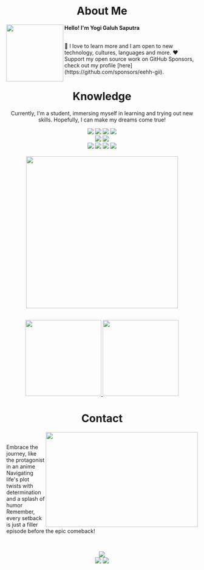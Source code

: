 <br>
<h1 align="center">About Me</h1>
<a href="https://github.com/exoream"><img align="left" width="150" src="https://i.ibb.co.com/FmccD4g/338249a193598c5122910ecb0bfc5fa510ca6848-s2-n2-y1.png"></a>

<p><strong>Hello! I'm Yogi Galuh Saputra</strong></p>
<br>
📗 I love to learn more and I am open to new technology, cultures, languages and more.
❤️ Support my open source work on GitHub Sponsors, check out my profile [here](https://github.com/sponsors/eehh-gii).
<div align="center">
    <h1>Knowledge</h1>
    <p>Currently, I'm a student, immersing myself in learning and trying out new skills. Hopefully, I can make my dreams come true!</p>
    <img src="https://img.shields.io/badge/go-%2300ADD8.svg?style=for-the-badge&logo=go&logoColor=white">
    <img src="https://img.shields.io/badge/node.js-6DA55F?style=for-the-badge&logo=node.js&logoColor=white">
    <img src="https://img.shields.io/badge/typescript-%23007ACC.svg?style=for-the-badge&logo=typescript&logoColor=white">
    <img src="https://img.shields.io/badge/dart-%230175C2.svg?style=for-the-badge&logo=dart&logoColor=white"><br>
    <img src="https://img.shields.io/badge/Flutter-%2302569B.svg?style=for-the-badge&logo=Flutter&logoColor=white">
    <img src="https://img.shields.io/badge/mysql-%23000.svg?style=for-the-badge&logo=mysql&logoColor=white"><br>
    <img src="https://img.shields.io/badge/GoogleCloud-%234285F4.svg?style=for-the-badge&logo=google-cloud&logoColor=white">
    <img src="https://img.shields.io/badge/AWS-%23FF9900.svg?style=for-the-badge&logo=amazon-aws&logoColor=white">
    <img src="https://img.shields.io/badge/docker-%230db7ed.svg?style=for-the-badge&logo=docker&logoColor=white">
    <img src="https://img.shields.io/badge/codecov-%23ff0077.svg?style=for-the-badge&logo=codecov&logoColor=white"><br><br>
  <a href="https://github.com/exoream">
      <img align="center" width="400" heigh="200" src="img/219626.gif">
  </a>
</div>

<br>
<p align="center">
<a href="https://github.com/exoream">
  <img height="200em" src="https://github-readme-stats-eight-theta.vercel.app/api?username=exoream&show_icons=true&theme=algolia&include_all_commits=true&count_private=true%22"/>
  <img height="200em" src="https://github-readme-stats-eight-theta.vercel.app/api/top-langs/?username=exoream&layout=compact&layout=compact&theme=algolia"/>
</a>
</p>

<h1 align="center">Contact</h1>
<div align="center">
    <a href="https://github.com/exoream"><img src=img/tumblr_1dd695a2f774f2277005a263823de596_63755bac_540.webp align="right" width="400" height="250"></a>
</div> <br>

<p>Embrace the journey, like the protagonist in an anime <br> Navigating life's plot twists with determination and a splash of humor <br> Remember, every setback is just a filler episode before the epic comeback!</p> <br>
<p align="center">
<a href="https://www.facebook.com/Hilbih"><img src="https://img.shields.io/badge/Facebook-1877F2?style=for-the-badge&logo=facebook&logoColor=white"></a> <br>
<a href="https://discord.com/invite/exoream"><img src="https://img.shields.io/badge/Discord-7289DA?style=for-the-badge&logo=discord&logoColor=white"></a>
<a href="https://www.linkedin.com/in/alhilaluddin/"><img src="https://img.shields.io/badge/LinkedIn-0077B5?style=for-the-badge&logo=linkedin&logoColor=white"></a>
</p>








  
  
